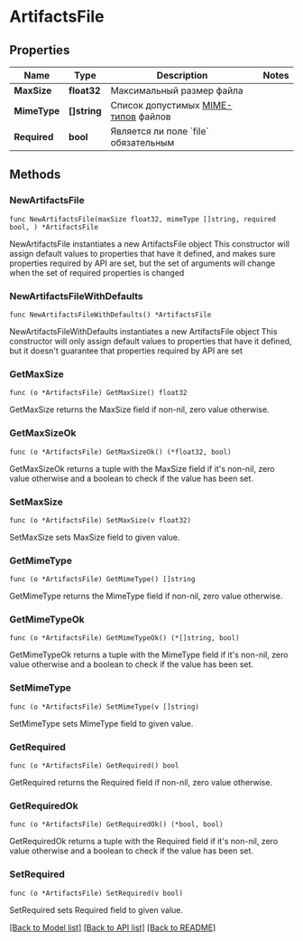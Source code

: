 # ArtifactsFile

## Properties

Name | Type | Description | Notes
------------ | ------------- | ------------- | -------------
**MaxSize** | **float32** | Максимальный размер файла | 
**MimeType** | **[]string** | Список допустимых [MIME-типов](https://www.iana.org/assignments/media-types/media-types.xhtml) файлов | 
**Required** | **bool** | Является ли поле &#x60;file&#x60; обязательным | 

## Methods

### NewArtifactsFile

`func NewArtifactsFile(maxSize float32, mimeType []string, required bool, ) *ArtifactsFile`

NewArtifactsFile instantiates a new ArtifactsFile object
This constructor will assign default values to properties that have it defined,
and makes sure properties required by API are set, but the set of arguments
will change when the set of required properties is changed

### NewArtifactsFileWithDefaults

`func NewArtifactsFileWithDefaults() *ArtifactsFile`

NewArtifactsFileWithDefaults instantiates a new ArtifactsFile object
This constructor will only assign default values to properties that have it defined,
but it doesn't guarantee that properties required by API are set

### GetMaxSize

`func (o *ArtifactsFile) GetMaxSize() float32`

GetMaxSize returns the MaxSize field if non-nil, zero value otherwise.

### GetMaxSizeOk

`func (o *ArtifactsFile) GetMaxSizeOk() (*float32, bool)`

GetMaxSizeOk returns a tuple with the MaxSize field if it's non-nil, zero value otherwise
and a boolean to check if the value has been set.

### SetMaxSize

`func (o *ArtifactsFile) SetMaxSize(v float32)`

SetMaxSize sets MaxSize field to given value.


### GetMimeType

`func (o *ArtifactsFile) GetMimeType() []string`

GetMimeType returns the MimeType field if non-nil, zero value otherwise.

### GetMimeTypeOk

`func (o *ArtifactsFile) GetMimeTypeOk() (*[]string, bool)`

GetMimeTypeOk returns a tuple with the MimeType field if it's non-nil, zero value otherwise
and a boolean to check if the value has been set.

### SetMimeType

`func (o *ArtifactsFile) SetMimeType(v []string)`

SetMimeType sets MimeType field to given value.


### GetRequired

`func (o *ArtifactsFile) GetRequired() bool`

GetRequired returns the Required field if non-nil, zero value otherwise.

### GetRequiredOk

`func (o *ArtifactsFile) GetRequiredOk() (*bool, bool)`

GetRequiredOk returns a tuple with the Required field if it's non-nil, zero value otherwise
and a boolean to check if the value has been set.

### SetRequired

`func (o *ArtifactsFile) SetRequired(v bool)`

SetRequired sets Required field to given value.



[[Back to Model list]](../README.md#documentation-for-models) [[Back to API list]](../README.md#documentation-for-api-endpoints) [[Back to README]](../README.md)


